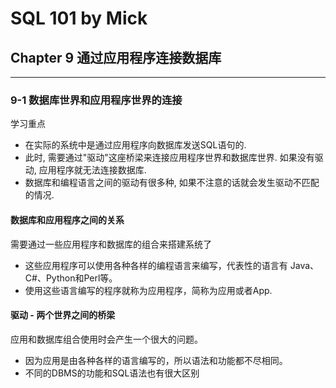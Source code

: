 # SQL 101 by Mick #
## Chapter 9 通过应用程序连接数据库 ##


---
### 9-1 数据库世界和应用程序世界的连接 ###

学习重点
- 在实际的系统中是通过应用程序向数据库发送SQL语句的.
- 此时, 需要通过"驱动"这座桥梁来连接应用程序世界和数据库世界. 如果没有驱动, 应用程序就无法连接数据库.
- 数据库和编程语言之间的驱动有很多种, 如果不注意的话就会发生驱动不匹配的情况.


#### 数据库和应用程序之间的关系 ####

需要通过一些应用程序和数据库的组合来搭建系统了
- 这些应用程序可以使用各种各样的编程语言来编写，代表性的语言有 Java、C#、Python和Perl等。
- 使用这些语言编写的程序就称为应用程序，简称为应用或者App.

#### 驱动 - 两个世界之间的桥梁 ####

应用和数据库组合使用时会产生一个很大的问题。
- 因为应用是由各种各样的语言编写的，所以语法和功能都不尽相同。
- 不同的DBMS的功能和SQL语法也有很大区别


